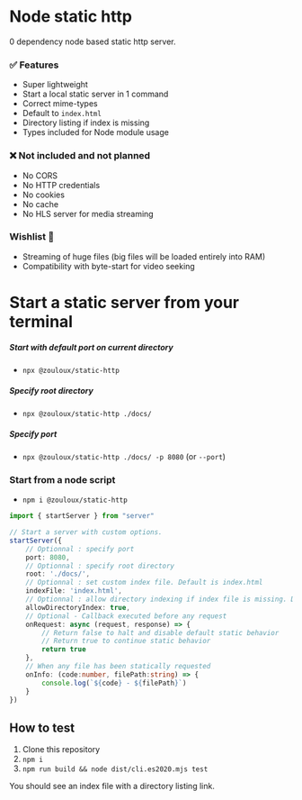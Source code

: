 # Node static http

0 dependency node based static http server.

### ✅ Features

- Super lightweight
- Start a local static server in 1 command
- Correct mime-types
- Default to `index.html`
- Directory listing if index is missing
- Types included for Node module usage

### ❌ Not included and not planned

- No CORS
- No HTTP credentials
- No cookies
- No cache
- No HLS server for media streaming

### Wishlist 🙏

- Streaming of huge files (big files will be loaded entirely into RAM)
- Compatibility with byte-start for video seeking


# Start a static server from your terminal

##### Start with default port on current directory 
- `npx @zouloux/static-http`

##### Specify root directory
- `npx @zouloux/static-http ./docs/`

##### Specify port
- `npx @zouloux/static-http ./docs/ -p 8080` (or `--port`)

### Start from a node script

- `npm i @zouloux/static-http`

```typescript
import { startServer } from "server"

// Start a server with custom options.
startServer({
	// Optionnal : specify port
	port: 8080,
	// Optionnal : specify root directory
	root: './docs/',
	// Optionnal : set custom index file. Default is index.html
	indexFile: 'index.html',
	// Optionnal : allow directory indexing if index file is missing. Default is true.
	allowDirectoryIndex: true,
	// Optional - Callback executed before any request
	onRequest: async (request, response) => {
		// Return false to halt and disable default static behavior
		// Return true to continue static behavior
		return true
	},
	// When any file has been statically requested
	onInfo: (code:number, filePath:string) => {
		console.log(`${code} - ${filePath}`)
	}
})
```


## How to test

1. Clone this repository
2. `npm i`
3. `npm run build && node dist/cli.es2020.mjs test`

You should see an index file with a directory listing link.
